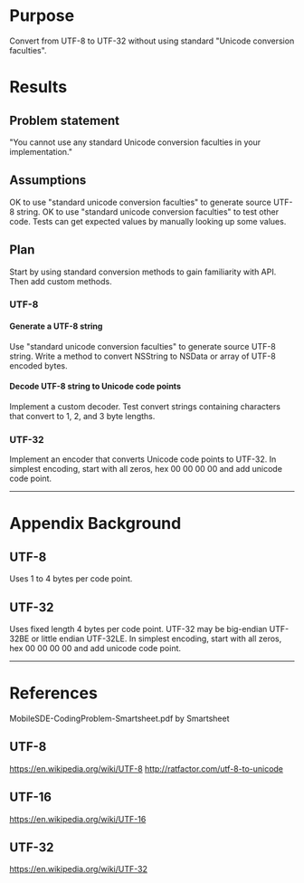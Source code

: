 # Purpose
Convert from UTF-8 to UTF-32 without using standard "Unicode conversion faculties".

# Results

## Problem statement
"You cannot use any standard Unicode conversion faculties in your implementation."

## Assumptions
OK to use "standard unicode conversion faculties" to generate source UTF-8 string.
OK to use "standard unicode conversion faculties" to test other code.
Tests can get expected values by manually looking up some values.

## Plan
Start by using standard conversion methods to gain familiarity with API.
Then add custom methods.

### UTF-8 

#### Generate a UTF-8 string
Use "standard unicode conversion faculties" to generate source UTF-8 string.
Write a method to convert NSString to NSData or array of UTF-8 encoded bytes.

#### Decode UTF-8 string to Unicode code points
Implement a custom decoder.
Test convert strings containing characters that convert to 1, 2, and 3 byte lengths. 

### UTF-32 
Implement an encoder that converts Unicode code points to UTF-32.
In simplest encoding, start with all zeros, hex 00 00 00 00 and add unicode code point. 

---

# Appendix Background

## UTF-8 
Uses 1 to 4 bytes per code point.

## UTF-32
Uses fixed length 4 bytes per code point.
UTF-32 may be big-endian UTF-32BE or little endian UTF-32LE.
In simplest encoding, start with all zeros, hex 00 00 00 00 and add unicode code point. 

---

# References
MobileSDE-CodingProblem-Smartsheet.pdf by Smartsheet

## UTF-8
https://en.wikipedia.org/wiki/UTF-8
http://ratfactor.com/utf-8-to-unicode

## UTF-16
https://en.wikipedia.org/wiki/UTF-16

## UTF-32
https://en.wikipedia.org/wiki/UTF-32
